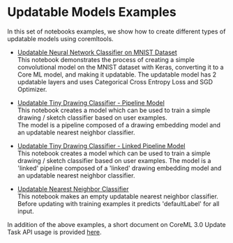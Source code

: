 Updatable Models Examples
=========================

In this set of notebooks examples, we show how to create different types of updatable models using coremltools.

- [Updatable Neural Network Classifier on MNIST Dataset](https://github.com/apple/coremltools/tree/master/examples/updatable_models/updatable_mnist.ipynb)  
This notebook demonstrates the process of creating a simple convolutional model on the MNIST dataset with Keras, converting it to a Core ML model, and making it updatable.
The updatable model has 2 updatable layers and uses Categorical Cross Entropy Loss and SGD Optimizer.

- [Updatable Tiny Drawing Classifier - Pipeline Model](https://github.com/apple/coremltools/tree/master/examples/updatable_models/updatable_tiny_drawing_classifier.ipynb)  
This notebook creates a model which can be used to train a simple drawing / sketch classifier based on user examples.  
The model is a pipeline composed of a drawing embedding model and an updatable nearest neighbor classifier. 

- [Updatable Tiny Drawing Classifier - Linked Pipeline Model](https://github.com/apple/coremltools/tree/master/examples/updatable_models/updatable_linked_model.ipynb)  
This notebook creates a model which can be used to train a simple drawing / sketch classifier based on user examples. 
The model is a 'linked' pipeline composed of a 'linked' drawing embedding model and an updatable nearest neighbor classifier.

- [Updatable Nearest Neighbor Classifier](https://github.com/apple/coremltools/tree/master/examples/updatable_models/updatable_nearest_neighbor_classifier.ipynb)  
This notebook makes an empty updatable nearest neighbor classifier. Before updating with training examples it predicts 'defaultLabel' for all input. 

In addition of the above examples, a short document on CoreML 3.0 Update Task API usage is provided [here](https://github.com/apple/coremltools/tree/master/examples/updatable_models/OnDeviceTraining_API_Usage.md).
